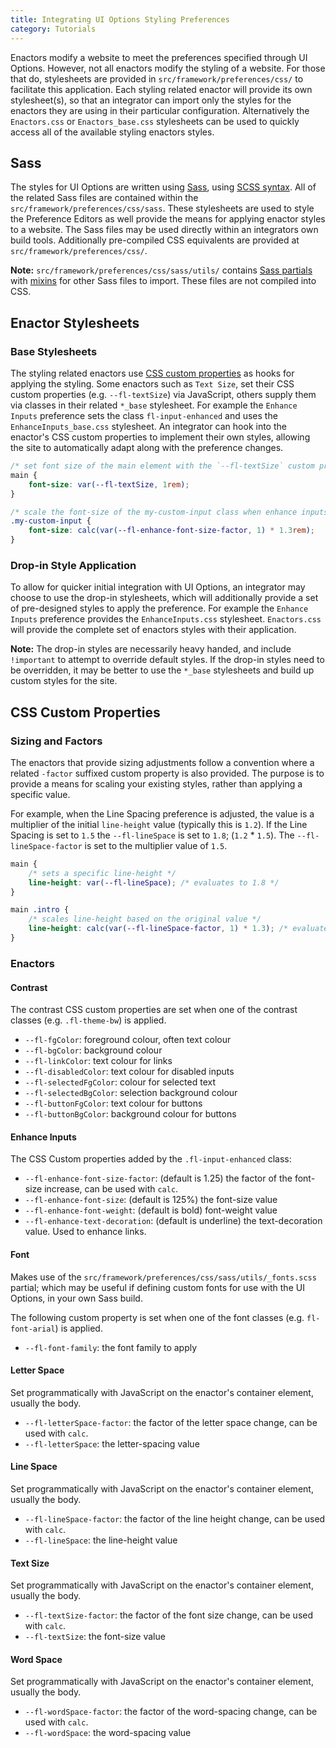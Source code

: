 ```yaml
---
title: Integrating UI Options Styling Preferences
category: Tutorials
---
```


Enactors modify a website to meet the preferences specified through UI Options. However, not all enactors modify
the styling of a website. For those that do, stylesheets are provided in `src/framework/preferences/css/` to facilitate
this application. Each styling related enactor will provide its own stylesheet(s), so that an integrator can import only
the styles for the enactors they are using in their particular configuration. Alternatively the `Enactors.css` or
`Enactors_base.css` stylesheets can be used to quickly access all of the available styling enactors styles.

## Sass

The styles for UI Options are written using [Sass](https://sass-lang.com), using
[SCSS syntax](https://sass-lang.com/documentation/syntax#scss). All of the related Sass files are contained within the
`src/framework/preferences/css/sass`. These stylesheets are used to style the Preference Editors as well provide the
means for applying enactor styles to a website. The Sass files may be used directly within an integrators own build
tools. Additionally pre-compiled CSS equivalents are provided at `src/framework/preferences/css/`.

<div class="infusion-docs-note">

<strong>Note:</strong> `src/framework/preferences/css/sass/utils/` contains
<a href="https://sass-lang.com/guide#topic-4">Sass partials</a> with
<a href="https://sass-lang.com/documentation/at-rules/mixin">mixins</a> for other Sass files to import. These files are
not compiled into CSS.

</div>

## Enactor Stylesheets

### Base Stylesheets

The styling related enactors use [CSS custom properties](https://developer.mozilla.org/en-US/docs/Web/CSS/Using_CSS_custom_properties)
as hooks for applying the styling. Some enactors such as `Text Size`, set their CSS custom properties (e.g.
`--fl-textSize`) via JavaScript, others supply them via classes in their related `*_base` stylesheet. For example the
`Enhance Inputs` preference sets the class `fl-input-enhanced` and uses the `EnhanceInputs_base.css` stylesheet. An
integrator can hook into the enactor's CSS custom properties to implement their own styles, allowing the site to
automatically adapt along with the preference changes.

```css
/* set font size of the main element with the `--fl-textSize` custom property if it's set */
main {
    font-size: var(--fl-textSize, 1rem);
}

/* scale the font-size of the my-custom-input class when enhance inputs is enabled */
.my-custom-input {
    font-size: calc(var(--fl-enhance-font-size-factor, 1) * 1.3rem);
}
```

### Drop-in Style Application

To allow for quicker initial integration with UI Options, an integrator may choose to use the drop-in stylesheets, which
will additionally provide a set of pre-designed styles to apply the preference. For example the `Enhance Inputs`
preference provides the `EnhanceInputs.css` stylesheet. `Enactors.css` will provide the complete set of enactors styles
with their application.

<div class="infusion-docs-note">

<strong>Note:</strong> The drop-in styles are necessarily heavy handed, and include <code>!important</code> to attempt
to override default styles. If the drop-in styles need to be overridden, it may be better to use the <code>*_base</code>
stylesheets and build up custom styles for the site.

</div>

## CSS Custom Properties

### Sizing and Factors

The enactors that provide sizing adjustments follow a
convention where a related `-factor` suffixed custom property is also provided. The purpose is to provide a means for
scaling your existing styles, rather than applying a specific value.

For example, when the Line Spacing preference is adjusted, the value is a multiplier of the initial `line-height` value
(typically this is `1.2`). If the Line Spacing is set to `1.5` the `--fl-lineSpace` is set to `1.8`; (`1.2` * `1.5`).
The `--fl-lineSpace-factor` is set to the multiplier value of `1.5`.

```css
main {
    /* sets a specific line-height */
    line-height: var(--fl-lineSpace); /* evaluates to 1.8 */
}

main .intro {
    /* scales line-height based on the original value */
    line-height: calc(var(--fl-lineSpace-factor, 1) * 1.3); /* evaluates to 1.95 */
}
```

### Enactors

#### Contrast

The contrast CSS custom properties are set when one of the contrast classes (e.g. `.fl-theme-bw`) is applied.

* `--fl-fgColor`: foreground colour, often text colour
* `--fl-bgColor`: background colour
* `--fl-linkColor`: text colour for links
* `--fl-disabledColor`: text colour for disabled inputs
* `--fl-selectedFgColor`: colour for selected text
* `--fl-selectedBgColor`: selection background colour
* `--fl-buttonFgColor`: text colour for buttons
* `--fl-buttonBgColor`: background colour for buttons

#### Enhance Inputs

The CSS Custom properties added by the `.fl-input-enhanced` class:

* `--fl-enhance-font-size-factor`: (default is 1.25) the factor of the font-size increase, can be used with `calc`.
* `--fl-enhance-font-size`: (default is 125%) the font-size value
* `--fl-enhance-font-weight`: (default is bold) font-weight value
* `--fl-enhance-text-decoration`: (default is underline) the text-decoration value. Used to enhance links.

#### Font

Makes use of the `src/framework/preferences/css/sass/utils/_fonts.scss` partial; which may be useful if defining custom
fonts for use with the UI Options, in your own Sass build.

The following custom property is set when one of the font classes (e.g. `fl-font-arial`) is applied.

* `--fl-font-family`: the font family to apply

#### Letter Space

Set programmatically with JavaScript on the enactor's container element, usually the body.

* `--fl-letterSpace-factor`: the factor of the letter space change, can be used with `calc`.
* `--fl-letterSpace`: the letter-spacing value

#### Line Space

Set programmatically with JavaScript on the enactor's container element, usually the body.

* `--fl-lineSpace-factor`: the factor of the line height change, can be used with `calc`.
* `--fl-lineSpace`: the line-height value

#### Text Size

Set programmatically with JavaScript on the enactor's container element, usually the body.

* `--fl-textSize-factor`: the factor of the font size change, can be used with `calc`.
* `--fl-textSize`: the font-size value

#### Word Space

Set programmatically with JavaScript on the enactor's container element, usually the body.

* `--fl-wordSpace-factor`: the factor of the word-spacing change, can be used with `calc`.
* `--fl-wordSpace`: the word-spacing value
